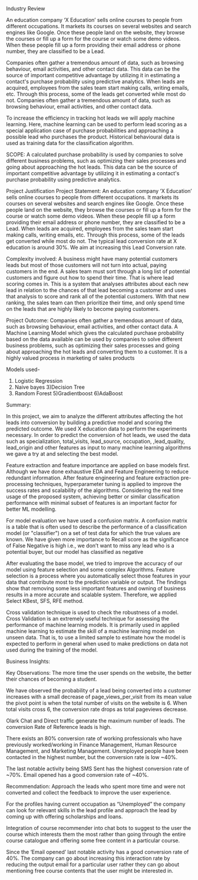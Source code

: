 Industry Review

An education company ‘X Education’ sells online courses to people from different occupations. It markets its courses on several websites and search engines like Google. Once these people land on the website, they browse the courses or fill up a form for the course or watch some demo videos. When these people fill up a form providing their email address or phone number, they are classified to be a Lead. 

Companies often gather a tremendous amount of data, such as browsing behaviour, email activities, and other contact data. This data can be the source of important competitive advantage by utilizing it in estimating a contact's purchase probability using predictive analytics. When leads are acquired, employees from the sales team start making calls, writing emails, etc. Through this process, some of the leads get converted while most do not. Companies often gather a tremendous amount of data, such as browsing behaviour, email activities, and other contact data.

To increase the efficiency in tracking hot leads we will apply machine learning. Here, machine learning can be used to perform lead scoring as a special application case of purchase probabilities and approaching a possible lead who purchases the product. Historical behavioural data is used as training data for the classification algorithm.

SCOPE: A calculated purchase probability is used by companies to solve different business problems, such as optimizing their sales processes and going about approaching the hot leads. This data can be the source of important competitive advantage by utilizing it in estimating a contact's purchase probability using predictive analytics.

Project Justification
Project Statement: An education company ‘X Education’ sells online courses to people from different occupations. It markets its courses on several websites and search engines like Google. Once these people land on the website, they browse the courses or fill up a form for the course or watch some demo videos. When these people fill up a form providing their email address or phone number, they are classified to be a Lead. When leads are acquired, employees from the sales team start making calls, writing emails, etc. Through this process, some of the leads get converted while most do not. The typical lead conversion rate at X education is around 30%. We aim at increasing this Lead Conversion rate.

Complexity involved: A business might have many potential customers leads but most of those customers will not turn into actual, paying customers in the end. A sales team must sort through a long list of potential customers and figure out how to spend their time. That is where lead scoring comes in. This is a system that analyses attributes about each new lead in relation to the chances of that lead becoming a customer and uses that analysis to score and rank all of the potential customers. With that new ranking, the sales team can then prioritize their time, and only spend time on the leads that are highly likely to become paying customers.

Project Outcome: Companies often gather a tremendous amount of data, such as browsing behaviour, email activities, and other contact data. A Machine Learning Model which gives the calculated purchase probability based on the data available can be used by companies to solve different business problems, such as optimizing their sales processes and going about approaching the hot leads and converting them to a customer. It is a highly valued process in marketing of sales products

Models used-
1) Logistic Regression
2) Naive bayes
3)Decision Tree
4) Random Forest
5)Gradientboost
6)AdaBoost

Summary: 

In this project, we aim to analyze the different attributes affecting the hot leads into conversion by building a
predictive model and scoring the predicted outcome. We used X education data to perform the experiments necessary. In order to predict the conversion of hot leads, we used the data such as specialization, total_visits, lead_source, occupation, ,lead_quality, lead_origin and other features as input to many machine learning algorithms we gave a try at and selecting the best model.

Feature extraction and feature importance are applied on base models first. Although we have done exhaustive EDA and Feature Engineering to reduce redundant information. After feature engineering and feature extraction pre-processing techniques, hyperparameter tuning is applied to improve the success rates and scalability of the algorithms. Considering the real time usage of the proposed system, achieving better or similar classification performance with minimal subset of features is an important factor for better ML modelling.

For model evaluation we have used a confusion matrix. A confusion matrix is a table that is often used to describe the performance of a classification model (or "classifier") on a set of test data for which the true values are known.
We have given more importance to Recall score as the significance of False Negative is high i.e., we don’t want to miss any lead who is a potential buyer, but our model has classified as negative

After evaluating the base model, we tried to improve the accuracy of our model using feature selection and some complex Algorithms. Feature selection is a process where you automatically select those features in your data that contribute most to the prediction variable or output. The findings show that removing some less important features and owning of business results in a more accurate and scalable system. Therefore, we applied Select KBest, SFS, RFE method.

Cross validation technique is used to check the robustness of a model. Cross Validation is an extremely useful
technique for assessing the performance of machine learning models. It is primarily used in applied machine
learning to estimate the skill of a machine learning model on unseen data. That is, to use a limited sample to estimate how the model is expected to perform in general when used to make predictions on data not used during the training of the model.


Business Insights: 

Key Observations:
The more time the user spends on the website, the better their chances of becoming a student.

We have observed the probability of a lead being converted into a customer increases with a small decrease of page_views_per_visit from its mean value the pivot point is when the total number of visits on the website is 6. When total visits cross 6, the conversion rate drops as total pageviews decrease.

Olark Chat and Direct traffic generate the maximum number of leads. The conversion Rate of Reference leads is high.

There exists an 80% conversion rate of working professionals who have previously worked/working in Finance Management, Human Resource Management, and Marketing Management. Unemployed people have been contacted in the highest number, but the conversion rate is low ~40%.

The last notable activity being SMS Sent has the highest conversion rate of ~70%. Email opened has a good conversion rate of ~40%.

Recommendation:
Approach the leads who spent more time and were not converted and collect the feedback to improve the user experience.

For the profiles having current occupation as “Unemployed” the company can look for relevant skills in the lead profile and approach the lead by coming up with offering scholarships and loans.

Integration of course recommender into chat bots to suggest to the user the course which interests them the most rather than going through the entire course catalogue and offering some free content in a particular course.

Since the ‘Email opened’ last notable activity has a good conversion rate of 40%. The company can go about increasing this interaction rate by reducing the output email for a particular user rather they can go about mentioning free course contents that the user might be interested in.






